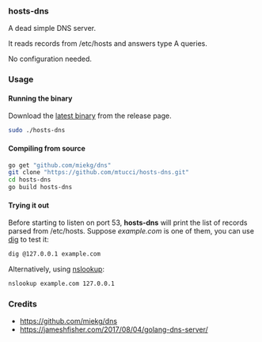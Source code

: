 ### hosts-dns
A dead simple DNS server.

It reads records from /etc/hosts and answers type A queries.

No configuration needed.

### Usage

#### Running the binary
Download the [latest binary](https://github.com/mtucci/hosts-dns/releases/latest) from the release page.
```bash
sudo ./hosts-dns
```

#### Compiling from source
```bash
go get "github.com/miekg/dns"
git clone "https://github.com/mtucci/hosts-dns.git"
cd hosts-dns
go build hosts-dns
```

#### Trying it out
Before starting to listen on port 53, **hosts-dns** will print the list of records parsed from /etc/hosts. Suppose *example.com* is one of them, you can use [dig](https://en.wikipedia.org/wiki/Dig_(command)) to test it:
```bash
dig @127.0.0.1 example.com
```
Alternatively, using [nslookup](https://en.wikipedia.org/wiki/Nslookup):
```bash
nslookup example.com 127.0.0.1
```

### Credits
* https://github.com/miekg/dns
* https://jameshfisher.com/2017/08/04/golang-dns-server/
